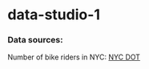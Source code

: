 # data-studio-1






### Data sources:
Number of bike riders in NYC: [NYC DOT](https://www.nyc.gov/html/dot/html/bicyclists/cyclinginthecity.shtml)
